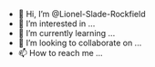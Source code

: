 - 👋 Hi, I’m @Lionel-Slade-Rockfield
- 👀 I’m interested in ...
- 🌱 I’m currently learning ...
- 💞️ I’m looking to collaborate on ...
- 📫 How to reach me ...

<!---
Lionel-Slade-Rockfield/Lionel-Slade-Rockfield is a ✨ special ✨ repository because its `README.md` (this file) appears on your GitHub profile.
You can click the Preview link to take a look at your changes.
--->
